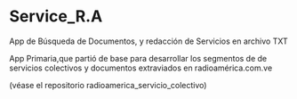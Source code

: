 # Service_R.A
App de Búsqueda de Documentos, y redacción de Servicios en archivo TXT 

App Primaria,que partió de base para desarrollar los segmentos de de servicios colectivos y documentos extraviados en radioamérica.com.ve 

(véase el repositorio radioamerica_servicio_colectivo)